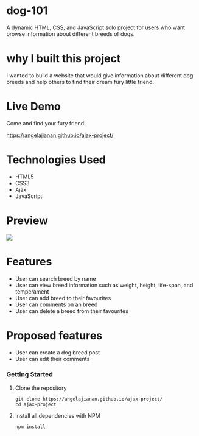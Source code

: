# dog-101

A dynamic HTML, CSS, and JavaScript solo project for users who want browse information about different breeds of dogs.

# why I built this project

I wanted to build a website that would give information about different dog breeds and help others to find their dream fury little friend.

# Live Demo

Come and find your fury friend!

https://angelajianan.github.io/ajax-project/

# Technologies Used

- HTML5
- CSS3
- Ajax
- JavaScript

# Preview 

![](https://media.giphy.com/media/61o62oZkzDrgB5zpsq/giphy.gif)
# Features

- User can search breed by name
- User can view breed information such as weight, height, life-span, and temperament
- User can add breed to their favourites
- User can comments on an breed
- User can delete a breed from their favourites

# Proposed features

- User can create a dog breed post
- User can edit their comments

### Getting Started

1. Clone the repository
    ```shell
    git clone https://angelajianan.github.io/ajax-project/
    cd ajax-project
    ```
3. Install all dependencies with NPM
    ```shell
    npm install
